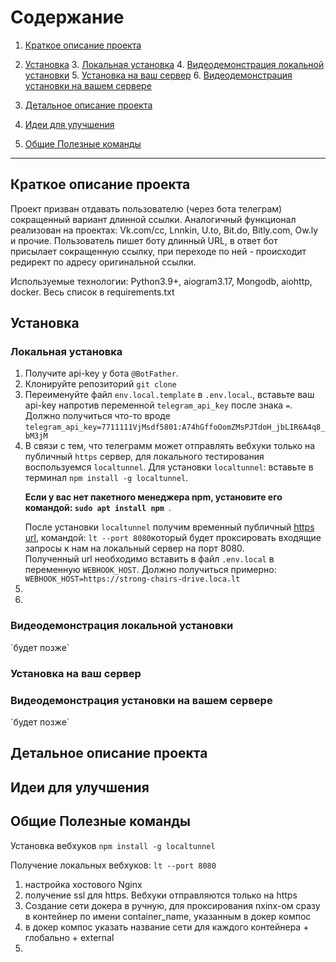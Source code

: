# Содержание
1. [Краткое описание проекта](#summary)
2. [Установка](#install)
   3. [Локальная установка](#local_install)
   4. [Видеодемонстрация локальной установки](#video_local)
   5. [Установка на ваш сервер](#install_vps)
   6. [Видеодемонстрация установки на вашем сервере](#video_vps)

3. [Детальное описание проекта](#detail_summary)

4. [Идеи для улучшения](#idea)

5.  [Общие Полезные команды](#commands)
------------------

<h2 id="summary">Краткое описание проекта</h2>
Проект призван отдавать пользователю (через бота телеграм) сокращенный вариант длинной ссылки. 
Аналогичный функционал реализован на проектах: Vk.com/cc, Lnnkin, U.to, Bit.do, Bitly.com, Ow.ly и прочие.
Пользователь пишет боту длинный URL, в ответ бот присылает сокращенную ссылку, при переходе по ней - 
происходит редирект по адресу оригинальной ссылки.

Используемые технологии: Python3.9+, aiogram3.17, Mongodb, aiohttp, docker. Весь список в requirements.txt
<h2 id="install">Установка</h2>

<h3 id="local_install">Локальная установка</h3>
<ol> 
   <li> Получите api-key у бота <code>@BotFather</code>. </li>
   <li>Клонируйте репозиторий <code>git clone</code></li>
   <li>Переименуйте файл <code>env.local.template</code> в <code>.env.local</code>., вставьте ваш api-key напротив переменной 
<code>telegram_api_key</code> после знака <code>=</code>.
   Должно получиться что-то вроде <code>telegram_api_key=7711111VjMsdf5801:A74hGffoOomZMsPJTdoH_jbLIR6A4q8_bM3jM</code></li>
   <li>В связи с тем, что телеграмм может отправлять вебхуки только на публичный <code>https</code> сервер, 
для локального тестирования воспользуемся <code>localtunnel</code>. Для установки <code>localtunnel</code>: 
вставьте в терминал <code>npm install -g localtunnel</code>. 
<p><b>Если у вас нет пакетного менеджера npm, установите его командой: <code>sudo apt install npm </code></b>.</p> 
После установки <code>localtunnel</code> получим временный публичный <u>https url</u>, командой: 
<code>lt --port 8080</code>который будет проксировать входящие запросы к нам на локальный сервер на порт 8080.</li>
Полученный url необходимо вставить в файл <code>.env.local</code> в переменную <code>WEBHOOK_HOST</code>.
Должно получиться примерно: <code>WEBHOOK_HOST=https://strong-chairs-drive.loca.lt</code>

   <li></li>
   <li></li>

</ol>



<h3 id="video_local">Видеодемонстрация локальной установки</h3>
`будет позже`

<h3 id="install_vps">Установка на ваш сервер</h3>

<h3 id="video_vps">Видеодемонстрация установки на вашем сервере</h3>
`будет позже`

<h2 id="detail_summary">Детальное описание проекта</h2>

<h2 id="idea">Идеи для улучшения</h2>

<h2 id="commands">Общие Полезные команды</h2>




Установка вебхуков
`npm install -g localtunnel`

Получение локальных вебхуков:
`lt --port 8080`

1. настройка хостового Nginx
2. получение ssl для https. Вебхуки отправляются только на https
3. Создание сети докера в ручную, для проксирования nxinx-ом сразу в контейнер по имени container_name, указанным в докер компос
4. в докер компос указать название сети для каждого контейнера + глобально + external
5. 